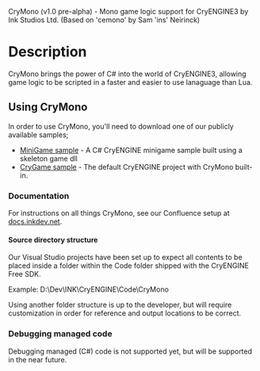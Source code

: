 CryMono (v1.0 pre-alpha) - Mono game logic support for CryENGINE3
	by Ink Studios Ltd. (Based on 'cemono' by Sam 'ins\' Neirinck)

# Description
CryMono brings the power of C# into the world of CryENGINE3, allowing game logic to be scripted in a faster and easier to use lanaguage than Lua.
	
## Using CryMono 
In order to use CryMono, you'll need to download one of our publicly available samples;

* <a href="https://github.com/inkdev/CryMono-Mini-Game-Sample">MiniGame sample</a> - A C# CryENGINE minigame sample built using a skeleton game dll
* <a href="https://github.com/inkdev/CryMono-Game-Sample">CryGame sample</a> - The default CryENGINE project with CryMono built-in.

### Documentation
For instructions on all things CryMono, see our Confluence setup at <a href="http://docs.inkdev.net/display/CryMono/Home">docs.inkdev.net</a>.

#### Source directory structure 
Our Visual Studio projects have been set up to expect all contents to be placed inside a folder within the Code folder shipped with the CryENGINE Free SDK.

Example:
D:\Dev\INK\CryENGINE\Code\CryMono

Using another folder structure is up to the developer, but will require customization in order for reference and output locations to be correct.

### Debugging managed code
Debugging managed (C#) code is not supported yet, but will be supported in the near future.
